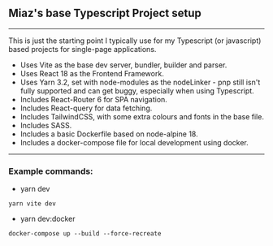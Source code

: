 ## Miaz's base Typescript Project setup
---
This is just the starting point I typically use for my Typescript (or javascript) based projects for single-page applications.

- Uses Vite as the base dev server, bundler, builder and parser.
- Uses React 18 as the Frontend Framework.
- Uses Yarn 3.2, set with node-modules as the nodeLinker - pnp still isn't fully supported and can get buggy, especially when using Typescript.
- Includes React-Router 6 for SPA navigation.
- Includes React-query for data fetching.
- Includes TailwindCSS, with some extra colours and fonts in the base file.
- Includes SASS.
- Includes a basic Dockerfile based on node-alpine 18.
- Includes a docker-compose file for local development using docker.
 
---

### Example commands:

- yarn dev 

```yarn vite dev```

- yarn dev:docker

```docker-compose up --build --force-recreate```